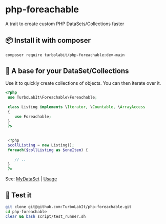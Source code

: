 # php-foreachable
A trait to create custom PHP DataSets/Collections faster


## 📦 Install it with composer

````bash
composer require turbolabit/php-foreachable:dev-main

````

## 🔁 A base for your DataSet/Collections

Use it to quickly create collections of objects. You can then iterate over it.

````php
<?php
 use TurboLabIt\Foreachable\Foreachable;
 
 class Listing implements \Iterator, \Countable, \ArrayAccess
 {
    use Foreachable;
 }
 ?>
 
 
 <?php
 $collListing = new Listing();
 foreach($collListing as $oneItem) {
 
    // ..
 }
 ?>
````

See: [MyDataSet](https://github.com/TurboLabIt/php-foreachable/blob/main/tests/MyDataSet.php) | [Usage](https://github.com/TurboLabIt/php-foreachable/blob/main/tests/ForeachableTest.php)


## 🧪 Test it

````bash
git clone git@github.com:TurboLabIt/php-foreachable.git
cd php-foreachable
clear && bash script/test_runner.sh

````

